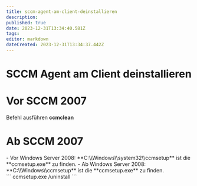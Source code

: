 ```yaml
---
title: sccm-agent-am-client-deinstallieren
description: 
published: true
date: 2023-12-31T13:34:40.581Z
tags: 
editor: markdown
dateCreated: 2023-12-31T13:34:37.442Z
---
```


# SCCM Agent am Client deinstallieren

# <span class="mw-headline" id="bkmrk-vor-sccm-2007-1">Vor SCCM 2007</span>

Befehl ausführen **ccmclean**

# <span class="mw-headline" id="bkmrk-ab-sccm-2007-1">Ab SCCM 2007</span>

<div class="vector-body" id="bkmrk-vor-windows-server-2"><div class="mw-body-content mw-content-ltr" dir="ltr" lang="de"><div class="mw-parser-output">- Vor Windows Server 2008: **C:\\Windows\\system32\\ccmsetup** ist die **ccmsetup.exe** zu finden.
- Ab Windows Server 2008: **C:\\Windows\\ccmsetup** ist die **ccmsetup.exe** zu finden.

</div></div></div>```
ccmsetup.exe /uninstall
```